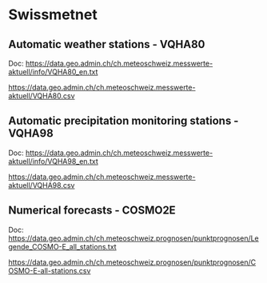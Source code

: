 # Swissmetnet

## Automatic weather stations - VQHA80

Doc: https://data.geo.admin.ch/ch.meteoschweiz.messwerte-aktuell/info/VQHA80_en.txt

https://data.geo.admin.ch/ch.meteoschweiz.messwerte-aktuell/VQHA80.csv

## Automatic precipitation monitoring stations - VQHA98

Doc: https://data.geo.admin.ch/ch.meteoschweiz.messwerte-aktuell/info/VQHA98_en.txt

https://data.geo.admin.ch/ch.meteoschweiz.messwerte-aktuell/VQHA98.csv 

## Numerical forecasts - COSMO2E

Doc: https://data.geo.admin.ch/ch.meteoschweiz.prognosen/punktprognosen/Legende_COSMO-E_all_stations.txt

https://data.geo.admin.ch/ch.meteoschweiz.prognosen/punktprognosen/COSMO-E-all-stations.csv   
